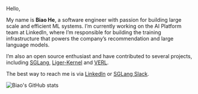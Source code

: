 Hello,

My name is **Biao He**, a software engineer with passion for building large scale and efficient ML systems. I’m currently working on the AI Platform team at LinkedIn, where I’m responsible for building the training infrastructure that powers the company’s recommendation and large language models.

I’m also an open source enthusiast and have contributed to several projects, including [SGLang](https://github.com/sgl-project/sglang), [Liger-Kernel](https://github.com/linkedin/Liger-Kernel) and [VERL](https://github.com/volcengine/verl).

The best way to reach me is via [LinkedIn](https://www.linkedin.com/in/biao-he/) or [SGLang Slack](https://app.slack.com/client/T0652SSCVMG).

![Biao's GitHub stats](https://github-readme-stats.vercel.app/api?username=hebiao064&show_icons=true)
